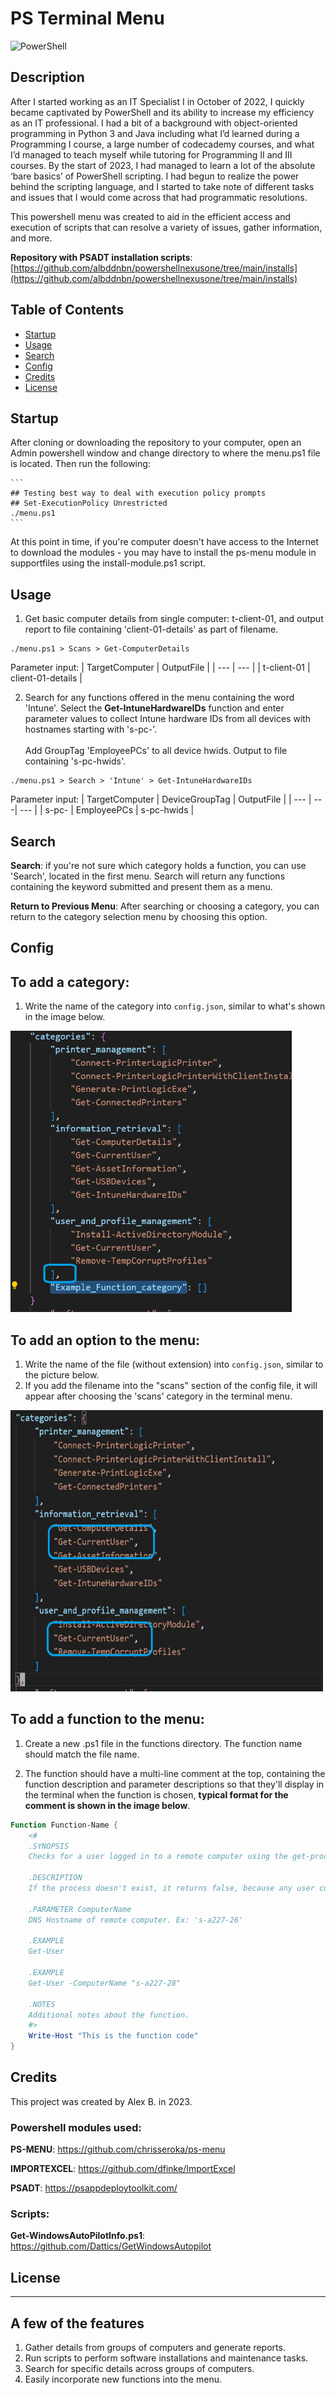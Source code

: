 # PS Terminal Menu

![PowerShell](https://img.shields.io/badge/PowerShell-%235391FE.svg?style=for-the-badge&logo=powershell&logoColor=white)

## Description

After I started working as an IT Specialist I in October of 2022, I quickly became captivated by PowerShell and its ability to increase my efficiency as an IT professional. I had a bit of a background with object-oriented programming in Python 3 and Java including what I’d learned during a Programming I course, a large number of codecademy courses, and what I’d managed to teach myself while tutoring for Programming II and III courses.
By the start of 2023, I had managed to learn a lot of the absolute ‘bare basics’ of PowerShell scripting. I had begun to realize the power behind the scripting language, and I started to take note of different tasks and issues that I would come across that had programmatic resolutions.

This powershell menu was created to aid in the efficient access and execution of scripts that can resolve a variety of issues, gather information, and more.

**Repository with PSADT installation scripts**: [https://github.com/albddnbn/powershellnexusone/tree/main/installs](https://github.com/albddnbn/powershellnexusone/tree/main/installs)

## Table of Contents

- [Startup](#startup)
- [Usage](#usage)
- [Search](#search)
- [Config](#config)
- [Credits](#credits)
- [License](#license)

## Startup

After cloning or downloading the repository to your computer, open an Admin powershell window and change directory to where the menu.ps1 file is located. Then run the following:

    ```
    ## Testing best way to deal with execution policy prompts
    ## Set-ExecutionPolicy Unrestricted
    ./menu.ps1
    ```

At this point in time, if you're computer doesn't have access to the Internet to download the modules - you may have to install the ps-menu module in supportfiles using the install-module.ps1 script.

## Usage

1. Get basic computer details from single computer: t-client-01, and output report to file containing 'client-01-details' as part of filename.

```
./menu.ps1 > Scans > Get-ComputerDetails
```

Parameter input:
| TargetComputer | OutputFile |
| --- | --- |
| t-client-01 | client-01-details |

2. Search for any functions offered in the menu containing the word 'Intune'. Select the **Get-IntuneHardwareIDs** function and enter parameter values to collect Intune hardware IDs from all devices with hostnames starting with 's-pc-'.<br><br>Add GroupTag 'EmployeePCs' to all device hwids. Output to file containing 's-pc-hwids'.

```
./menu.ps1 > Search > 'Intune' > Get-IntuneHardwareIDs
```

Parameter input:
| TargetComputer | DeviceGroupTag | OutputFile |
| --- | ---| --- |
| s-pc- | EmployeePCs | s-pc-hwids |

## Search

**Search**: if you're not sure which category holds a function, you can use 'Search', located in the first menu.
Search will return any functions containing the keyword submitted and present them as a menu.

**Return to Previous Menu**: After searching or choosing a category, you can return to the category selection menu by choosing this option.

## Config

## To add a category:

1. Write the name of the category into `config.json`, similar to what's shown in the image below.

<img src="docs\img\config-002-new-category.png" alt="Adding category to config" width="450" height="450">

## To add an option to the menu:

1. Write the name of the file (without extension) into `config.json`, similar to the picture below.
2. If you add the filename into the "scans" section of the config file, it will appear after choosing the 'scans' category in the terminal menu.

<img src="docs\img\config-004-adding-function-name-to-config.png" alt="Adding function name to config" width="500" height="450">

## To add a function to the menu:

1. Create a new .ps1 file in the functions directory. The function name should match the file name.

2. The function should have a multi-line comment at the top, containing the function description and parameter descriptions so that they'll display in the terminal when the function is chosen, **typical format for the comment is shown in the image below**.

```powershell
Function Function-Name {
    <#
    .SYNOPSIS
    Checks for a user logged in to a remote computer using the get-process cmdlet to check explorer.exe.

    .DESCRIPTION
    If the process doesn't exist, it returns false, because any user currently logged in to the PC will have explorer.exe running.

    .PARAMETER ComputerName
    DNS Hostname of remote computer. Ex: 's-a227-26'

    .EXAMPLE
    Get-User

    .EXAMPLE
    Get-User -ComputerName "s-a227-28"

    .NOTES
    Additional notes about the function.
    #>
    Write-Host "This is the function code"
}
```

## Credits

This project was created by Alex B. in 2023.

### Powershell modules used:

**PS-MENU**: https://github.com/chrisseroka/ps-menu

**IMPORTEXCEL**: https://github.com/dfinke/ImportExcel

**PSADT**: https://psappdeploytoolkit.com/

### Scripts:

**Get-WindowsAutoPilotInfo.ps1**: https://github.com/Dattics/GetWindowsAutopilot

## License

---

## A few of the features

1. Gather details from groups of computers and generate reports.
2. Run scripts to perform software installations and maintenance tasks.
3. Search for specific details across groups of computers.
4. Easily incorporate new functions into the menu.
